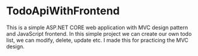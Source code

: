 # TodoApiWithFrontend

This is a simple ASP.NET CORE web application with MVC design pattern and JavaScript frontend.
In this simple project we can create our own todo list, we can modify, delete, update etc.
I made this for practicing the MVC design.
